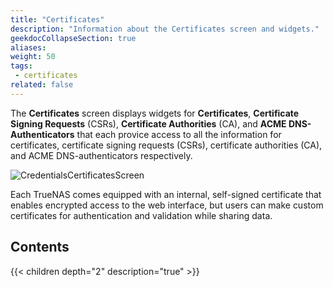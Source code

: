 ```yaml
---
title: "Certificates"
description: "Information about the Certificates screen and widgets."
geekdocCollapseSection: true
aliases: 
weight: 50
tags:
 - certificates
related: false
---
```


The **Certificates** screen displays widgets for **Certificates**, **Certificate Signing Requests** (CSRs), **Certificate Authorities** (CA), and **ACME DNS-Authenticators** that each provice access to all the information for certificates, certificate signing requests (CSRs), certificate authorities (CA), and ACME DNS-authenticators respectively.

![CredentialsCertificatesScreen](/images/SCALE/Credentials/CredentialsCertificatesScreen.png "Credentials Certificates Screen")

Each TrueNAS comes equipped with an internal, self-signed certificate that enables encrypted access to the web interface, but users can make custom certificates for authentication and validation while sharing data.

## Contents

{{< children depth="2" description="true" >}}
